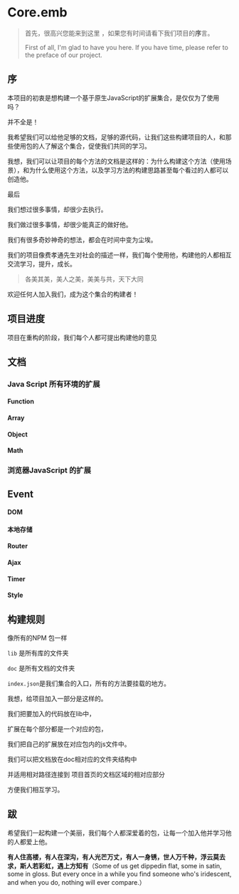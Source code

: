 # Core.emb



>  首先，很高兴您能来到这里 ，如果您有时间请看下我们项目的**序**言。
>
> First of all, I'm glad to have you here. If you have time, please refer to the preface of our project.

## 序

本项目的初衷是想构建一个基于原生JavaScript的扩展集合，是仅仅为了使用吗？

并不全是！

我希望我们可以给他足够的文档，足够的源代码，让我们这些构建项目的人，和那些使用包的人了解这个集合，促使我们共同的学习。

我想，我们可以让项目的每个方法的文档是这样的：为什么构建这个方法（使用场景），和为什么使用这个方法，以及学习方法的构建思路甚至每个看过的人都可以创造他。

最后

我们想过很多事情，却很少去执行。

我们做过很多事情，却很少能真正的做好他。

我们有很多奇妙神奇的想法，都会在时间中变为尘埃。

我们的项目像费孝通先生对社会的描述一样，我们每个使用他，构建他的人都相互交流学习，提升，成长。

> 各美其美，美人之美，美美与共，天下大同

欢迎任何人加入我们，成为这个集合的构建者！

## 项目进度

项目在重构的阶段，我们每个人都可提出构建他的意见

## 文档



### Java Script 所有环境的扩展

#### Function

#### Array

#### Object

#### Math

### 浏览器JavaScript 的扩展

## Event

#### DOM

#### 本地存储

#### Router

#### Ajax

#### Timer

#### Style

## 构建规则

像所有的NPM  包一样

`lib` 是所有库的文件夹

`doc` 是所有文档的文件夹

`index.json`是我们集合的入口，所有的方法要挂载的地方。

我想，给项目加入一部分是这样的。

我们把要加入的代码放在lib中，

扩展在每个部分都是一个对应的包，

我们把自己的扩展放在对应包内的js文件中。

我们可以把文档放在doc相对应的文件夹结构中

并适用相对路径连接到 项目首页的文档区域的相对应部分

方便我们相互学习。

## 跋

希望我们一起构建一个美丽，我们每个人都深爱着的包，让每一个加入他并学习他的人都爱上他。

**有人住高楼，有人在深沟，有人光芒万丈，有人一身锈，世人万千种，浮云莫去求，斯人若彩虹，遇上方知有**（Some of us get dippedin flat, some in satin, some in gloss. But every once in a while you find someone who's iridescent, and when you do, nothing will ever compare.）